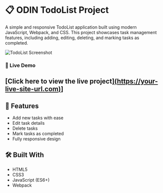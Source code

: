 # 📋 ODIN TodoList Project

A simple and responsive TodoList application built using modern JavaScript, Webpack, and CSS. This project showcases task management features, including adding, editing, deleting, and marking tasks as completed.

![TodoList Screenshot](path-to-your-screenshot.png)

### 🔗 Live Demo
[Click here to view the live project][(https://your-live-site-url.com)](https://xxemat20xx.github.io/Todolist/)]
---

## 🚀 Features
- Add new tasks with ease
- Edit task details
- Delete tasks
- Mark tasks as completed
- Fully responsive design

## 🛠️ Built With
- HTML5
- CSS3
- JavaScript (ES6+)
- Webpack
